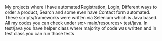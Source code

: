 My projects where i have automated Registration, Login, Different ways to order a product, Search and some even have Contact form automated. These scripts/frameworks were written via Selenium which is Java based.
All my codes you can check under src> main/resources> test/java. In test/java you have helper class where majority of code was written and in test class you can run those tests
